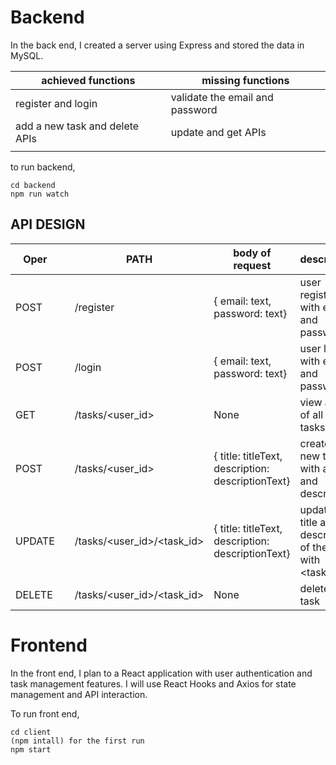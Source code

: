 

# Backend

In the back end, I created a server using Express and stored the data in MySQL.

| achieved functions             | missing functions               |
| ------------------------------ | ------------------------------- |
| register and login             | validate the email and password |
| add a new task and delete APIs | update and get APIs             |
|                                |                                 |

to run backend,

```
cd backend
npm run watch
```

## API DESIGN

| Oper   |      | PATH                       | body of request                                   | description                                                 |
| ------ | ---- | -------------------------- | ------------------------------------------------- | ----------------------------------------------------------- |
| POST   |      | /register                  | { email: text, password: text}                    | user register with email and password                       |
| POST   |      | /login                     | { email: text, password: text}                    | user login with email and password                          |
| GET    |      | /tasks/<user_id>           | None                                              | view a list of all their tasks.                             |
| POST   |      | /tasks/<user_id>           | { title: titleText, description: descriptionText} | create a new task with a title and description              |
| UPDATE |      | /tasks/<user_id>/<task_id> | { title: titleText, description: descriptionText} | update the title and description of the task with <task_id> |
| DELETE |      | /tasks/<user_id>/<task_id> | None                                              | delete a task                                               |

# Frontend

In the front end, I plan to a React application with user authentication and task management features. I will use React Hooks and Axios for state management and API interaction.

To run front end,

```
cd client
(npm intall) for the first run
npm start
```

